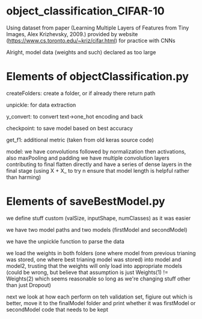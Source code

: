# object_classification_CIFAR-10
Using dataset from paper (Learning Multiple Layers of Features from Tiny Images, Alex Krizhevsky, 2009.) provided by website (https://www.cs.toronto.edu/~kriz/cifar.html) for practice with CNNs


Alright, model data (weights and such) declared as too large

# Elements of objectClassification.py

createFolders: create a folder, or if already there return path

unpickle: for data extraction

y_convert: to convert text->one_hot encoding and back

checkpoint: to save model based on best accuracy

get_f1: additional metric (taken from old keras source code)

model: we have convolutions followed by normalization then activations, also maxPooling and padding
       we have multiple convolution layers contributing to final flatten directly and have a series of dense layers in the final stage (using X + X_ to try n ensure that model length is helpful rather than harming)

# Elements of saveBestModel.py

we define stuff custom (valSize, inputShape, numClasses) as it was easier

we have two model paths and two models (firstModel and secondModel)

we have the unpickle function to parse the data

we load the weights in both folders (one where model from previous trianing was stored, one where best trianing model was stored) into model and model2, trusting that the weights will only load into appropriate models (could be wrong, but believe that assumption is just Weights(1) != Weights(2) which seems reasonable so long as we're changing stuff other than just Dropout)

next we look at how each perform on teh validation set, figiure out which is better, move it to the finalModel folder and print whether it was firstModel or secondModel code that needs to be kept
